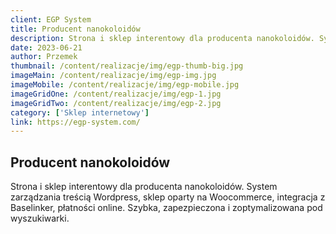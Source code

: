 ```yaml
---
client: EGP System
title: Producent nanokoloidów
description: Strona i sklep interentowy dla producenta nanokoloidów. Systemem zarządzania treścią Wordpress, sklep oparty na Woocommerce, integracja z Baselinker.
date: 2023-06-21
author: Przemek
thumbnail: /content/realizacje/img/egp-thumb-big.jpg
imageMain: /content/realizacje/img/egp-img.jpg
imageMobile: /content/realizacje/img/egp-mobile.jpg
imageGridOne: /content/realizacje/img/egp-1.jpg
imageGridTwo: /content/realizacje/img/egp-2.jpg
category: ['Sklep internetowy']
link: https://egp-system.com/
---
```


## Producent nanokoloidów

Strona i sklep interentowy dla producenta nanokoloidów. System zarządzania treścią Wordpress, sklep oparty na Woocommerce, integracja z Baselinker, płatności online. Szybka, zapezpieczona i zoptymalizowana pod wyszukiwarki.

